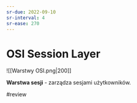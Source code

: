 ```yaml
---
sr-due: 2022-09-10
sr-interval: 4
sr-ease: 270
---
```


# OSI Session Layer
![[Warstwy OSI.png|200]]

**Warstwa sesji** - zarządza sesjami użytkowników.

#review